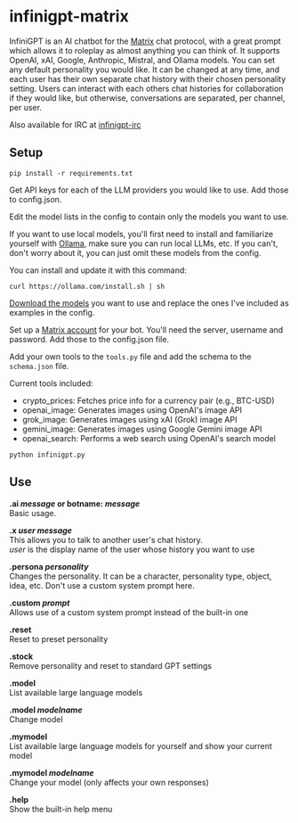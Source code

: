 # infinigpt-matrix
InfiniGPT is an AI chatbot for the [Matrix](https://matrix.org/) chat protocol, with a great prompt which allows it to roleplay as almost anything you can think of. It supports OpenAI, xAI, Google, Anthropic, Mistral, and Ollama models.  You can set any default personality you would like. It can be changed at any time, and each user has their own separate chat history with their chosen personality setting. Users can interact with each others chat histories for collaboration if they would like, but otherwise, conversations are separated, per channel, per user.  

Also available for IRC at [infinigpt-irc](https://github.com/h1ddenpr0cess20/infinigpt-irc/)


## Setup

```
pip install -r requirements.txt
```


Get API keys for each of the LLM providers you would like to use.  Add those to config.json.

Edit the model lists in the config to contain only the models you want to use.  

If you want to use local models, you'll first need to install and familiarize yourself with [Ollama](https://ollama.com/), make sure you can run local LLMs, etc.  If you can't, don't worry about it, you can just omit these models from the config.  

You can install and update it with this command:
```
curl https://ollama.com/install.sh | sh
```

[Download the models](https://ollama.com/search) you want to use and replace the ones I've included as examples in the config.  


Set up a [Matrix account](https://app.element.io/) for your bot.  You'll need the server, username and password.  Add those to the config.json file.

Add your own tools to the `tools.py` file and add the schema to the `schema.json` file.

Current tools included:
- crypto_prices: Fetches price info for a currency pair (e.g., BTC-USD)
- openai_image: Generates images using OpenAI's image API
- grok_image: Generates images using xAI (Grok) image API
- gemini_image: Generates images using Google Gemini image API
- openai_search: Performs a web search using OpenAI's search model

```
python infinigpt.py
```

## Use

**.ai _message_ or botname: _message_**  
    Basic usage.
  
**.x _user message_**  
    This allows you to talk to another user's chat history.  
    _user_ is the display name of the user whose history you want to use
      
**.persona _personality_**  
    Changes the personality.  It can be a character, personality type, object, idea, etc. Don't use a custom system prompt here.

**.custom _prompt_**  
    Allows use of a custom system prompt instead of the built-in one

**.reset**  
    Reset to preset personality
    
**.stock**  
    Remove personality and reset to standard GPT settings

**.model**  
    List available large language models

**.model _modelname_**  
    Change model
    
**.mymodel**  
    List available large language models for yourself and show your current model

**.mymodel _modelname_**  
    Change your model (only affects your own responses)

**.help**  
    Show the built-in help menu

